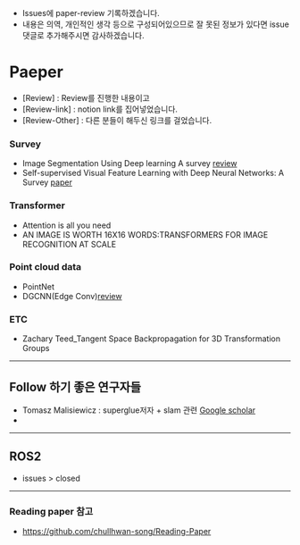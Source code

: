 
- Issues에 paper-review 기록하겠습니다.
- 내용은 의역, 개인적인 생각 등으로 구성되어있으므로 잘 못된 정보가 있다면 issue 댓글로 추가해주시면 감사하겠습니다.


# Paeper
- [Review] : Review를 진행한 내용이고
- [Review-link] : notion link를 집어넣었습니다.
- [Review-Other] : 다른 분들이 해두신 링크를 걸었습니다.
### Survey 
- Image Segmentation Using Deep learning A survey [review](https://github.com/ChaeChae0505/Paper-reading/issues/4)
- Self-supervised Visual Feature Learning with Deep Neural Networks: A Survey [paper](https://arxiv.org/pdf/1902.06162.pdf)

### Transformer
- Attention is all you need
- AN IMAGE IS WORTH 16X16 WORDS:TRANSFORMERS FOR IMAGE RECOGNITION AT SCALE


### Point cloud data
- PointNet
- DGCNN(Edge Conv)[review](https://github.com/ChaeChae0505/Paper-reading/issues/4)
### ETC
- Zachary Teed_Tangent Space Backpropagation for 3D Transformation Groups



---

## Follow 하기 좋은 연구자들
- Tomasz Malisiewicz : superglue저자 + slam 관련 [Google scholar](https://scholar.google.com/citations?hl=en&user=RCTeTV0AAAAJ&view_op=list_works&citft=1&email_for_op=chaey62%40gmail.com&gmla=AJsN-F7nXs0r6rixYQ1P9rBpNbNrDLESCgHa52b4WrYbqUFxgniQ2uUranJdBr61Kdz64BzdNhRIv3u4T8t0nUmkSrvhAUuDZu5Hc86CxSYdHMxtKUC2FZu4TzY8c2QNpFH7RBiH2_tWpqXuAJmENLgbgtW53qw6_uc7giSxGmT8dNcP7PRcwjNpvsh8nVqzj2HRLhldSuzoNqqypQHBaI-XqXnRVpGYYBN7jple3ErRsfdDMdSuvDg)
- 




---
## ROS2 
- issues >  closed

---
### Reading paper 참고
- https://github.com/chullhwan-song/Reading-Paper


